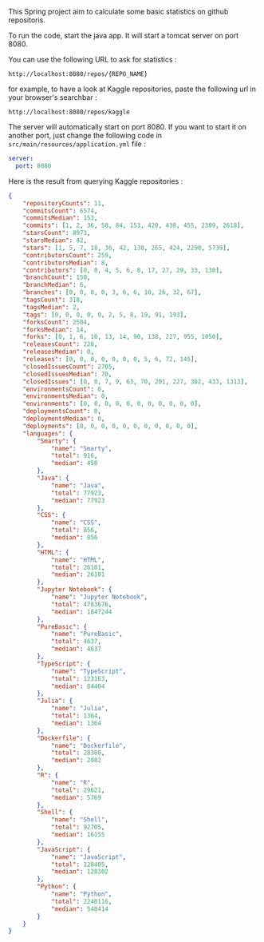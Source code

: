 This Spring project aim to calculate some basic statistics on github repositoris.

To run the code, start the java app. It will start a tomcat server on port 8080.

You can use the following URL to ask for statistics :

```
http://localhost:8080/repos/{REPO_NAME}
```

for example, to have a look at Kaggle repositories, paste the following url in your browser's searchbar :

```
http://localhost:8080/repos/kaggle
```


The server will automatically start on port 8080. If you want to start it on another port, just change the following code in ```src/main/resources/application.yml``` file :

``` yaml
server:
  port: 8080
```


Here is the result from querying Kaggle repositories :


```json
{
    "repositoryCounts": 11,
    "commitsCount": 6574,
    "commitsMedian": 153,
    "commits": [1, 2, 36, 58, 84, 153, 420, 438, 455, 2309, 2618],
    "starsCount": 8973,
    "starsMedian": 42,
    "stars": [1, 5, 7, 18, 36, 42, 138, 265, 424, 2298, 5739],
    "contributorsCount": 259,
    "contributorsMedian": 8,
    "contributors": [0, 0, 4, 5, 6, 8, 17, 27, 29, 33, 130],
    "branchCount": 150,
    "branchMedian": 6,
    "branches": [0, 0, 0, 0, 3, 6, 6, 10, 26, 32, 67],
    "tagsCount": 318,
    "tagsMedian": 2,
    "tags": [0, 0, 0, 0, 0, 2, 5, 8, 19, 91, 193],
    "forksCount": 2504,
    "forksMedian": 14,
    "forks": [0, 1, 6, 10, 13, 14, 90, 138, 227, 955, 1050],
    "releasesCount": 228,
    "releasesMedian": 0,
    "releases": [0, 0, 0, 0, 0, 0, 0, 5, 6, 72, 145],
    "closedIssuesCount": 2705,
    "closedIssuesMedian": 70,
    "closedIssues": [0, 0, 7, 9, 63, 70, 201, 227, 382, 433, 1313],
    "environmentsCount": 0,
    "environmentsMedian": 0,
    "environments": [0, 0, 0, 0, 0, 0, 0, 0, 0, 0, 0],
    "deploymentsCount": 0,
    "deploymentsMedian": 0,
    "deployments": [0, 0, 0, 0, 0, 0, 0, 0, 0, 0, 0],
    "languages": {
        "Smarty": {
            "name": "Smarty",
            "total": 916,
            "median": 458
        },
        "Java": {
            "name": "Java",
            "total": 77923,
            "median": 77923
        },
        "CSS": {
            "name": "CSS",
            "total": 856,
            "median": 856
        },
        "HTML": {
            "name": "HTML",
            "total": 26101,
            "median": 26101
        },
        "Jupyter Notebook": {
            "name": "Jupyter Notebook",
            "total": 4783676,
            "median": 1847244
        },
        "PureBasic": {
            "name": "PureBasic",
            "total": 4637,
            "median": 4637
        },
        "TypeScript": {
            "name": "TypeScript",
            "total": 123163,
            "median": 84404
        },
        "Julia": {
            "name": "Julia",
            "total": 1364,
            "median": 1364
        },
        "Dockerfile": {
            "name": "Dockerfile",
            "total": 28380,
            "median": 2082
        },
        "R": {
            "name": "R",
            "total": 29621,
            "median": 5769
        },
        "Shell": {
            "name": "Shell",
            "total": 92705,
            "median": 16155
        },
        "JavaScript": {
            "name": "JavaScript",
            "total": 128405,
            "median": 128302
        },
        "Python": {
            "name": "Python",
            "total": 2240116,
            "median": 548414
        }
    }
}
```
